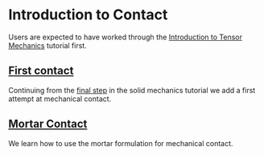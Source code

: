 # Introduction to Contact

Users are expected to have worked through the [Introduction to Tensor Mechanics](solid_mechanics/tutorials/introduction/index.md) tutorial first.

## [First contact](contact/tutorials/introduction/step01.md)

Continuing from the [final step](solid_mechanics/tutorials/introduction/step04.md)
in the solid mechanics tutorial we add a first attempt at mechanical contact.

## [Mortar Contact](contact/tutorials/introduction/step02.md)

We learn how to use the mortar formulation for mechanical contact.
